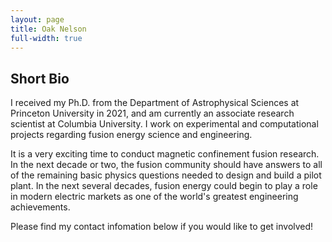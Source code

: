 ```yaml
---
layout: page
title: Oak Nelson
full-width: true
---
```


## Short Bio

I received my Ph.D. from the Department of Astrophysical Sciences at Princeton University in 2021, and am currently an associate research scientist at Columbia University. I work on experimental and computational projects regarding fusion energy science and engineering. 

It is a very exciting time to conduct magnetic confinement fusion research. In the next decade or two, the fusion community should have answers to all of the remaining basic physics questions needed to design and build a pilot plant. In the next several decades, fusion energy could begin to play a role in modern electric markets as one of the world's greatest engineering achievements. 

Please find my contact infomation below if you would like to get involved!

